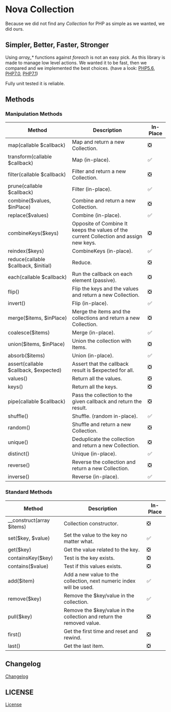# Nova Collection

Because we did not find any *Collection* for PHP as simple as we wanted, we did ours.

## Simpler, Better, Faster, Stronger

Using *array_** functions against *foreach* is not an easy pick. As this library is made to manage low level actions.
We wanted it to be fast, then we compared and we implemented the best choices. (have a look: [PHP5.6](http://i.imgur.com/cmi3K68.png), [PHP7.0](http://i.imgur.com/CSsZSgm.png), [PHP7.1](http://i.imgur.com/hmvg4EZ.png))

Fully unit tested it is reliable.

## Methods

### Manipulation Methods

| Method                                 | Description                                                                            | In-Place                      |
|----------------------------------------|----------------------------------------------------------------------------------------|-------------------------------|
| map(callable $callback)                | Map and return a new Collection.                                                       | :negative_squared_cross_mark: |
| transform(callable $callback)          | Map (in-place).                                                                        | :white_check_mark:            |
| filter(callable $callback)             | Filter and return a new Collection.                                                    | :negative_squared_cross_mark: |
| prune(callable $callback)              | Filter (in-place).                                                                     | :white_check_mark:            |
| combine($values,  $inPlace)            | Combine and return a new Collection.                                                   | :negative_squared_cross_mark: |
| replace($values)                       | Combine (in-place).                                                                    | :white_check_mark:            |
| combineKeys($keys)                     | Opposite of Combine It keeps the values of the current Collection and assign new keys. | :negative_squared_cross_mark: |
| reindex($keys)                         | CombineKeys (in-place).                                                                | :white_check_mark:            |
| reduce(callable $callback,  $initial)  | Reduce.                                                                                | :negative_squared_cross_mark: |
| each(callable $callback)               | Run the callback on each element (passive).                                            | :negative_squared_cross_mark: |
| flip()                                 | Flip the keys and the values and return a new Collection.                              | :negative_squared_cross_mark: |
| invert()                               | Flip (in-place).                                                                       | :white_check_mark:            |
| merge($items,  $inPlace)               | Merge the items and the collections and return a new Collection.                       | :negative_squared_cross_mark: |
| coalesce($items)                       | Merge (in-place).                                                                      | :white_check_mark:            |
| union($items,  $inPlace)               | Union the collection with Items.                                                       | :negative_squared_cross_mark: |
| absorb($items)                         | Union (in-place).                                                                      | :white_check_mark:            |
| assert(callable $callback,  $expected) | Assert that the callback result is $expected for all.                                  | :negative_squared_cross_mark: |
| values()                               | Return all the values.                                                                 | :negative_squared_cross_mark: |
| keys()                                 | Return all the keys.                                                                   | :negative_squared_cross_mark: |
| pipe(callable $callback)               | Pass the collection to the given callback and return the result.                       | :negative_squared_cross_mark: |
| shuffle()                              | Shuffle. (random in-place).                                                            | :white_check_mark:            |
| random()                               | Shuffle and return a new Collection.                                                   | :negative_squared_cross_mark: |
| unique()                               | Deduplicate the collection and return a new Collection.                                | :negative_squared_cross_mark: |
| distinct()                             | Unique (in-place).                                                                     | :white_check_mark:            |
| reverse()                              | Reverse the collection and return a new Collection.                                    | :negative_squared_cross_mark: |
| inverse()                              | Reverse (in-place).                                                                    | :white_check_mark:            |

### Standard Methods

| Method                                 | Description                                                                            | In-Place                      |
|----------------------------------------|----------------------------------------------------------------------------------------|-------------------------------|
| __construct(array $items)              | Collection constructor.                                                                | :negative_squared_cross_mark: |
| set($key,  $value)                     | Set the value to the key no matter what.                                               | :white_check_mark:            |
| get($key)                              | Get the value related to the key.                                                      | :negative_squared_cross_mark: |
| containsKey($key)                      | Test is the key exists.                                                                | :negative_squared_cross_mark: |
| contains($value)                       | Test if this values exists.                                                            | :negative_squared_cross_mark: |
| add($item)                             | Add a new value to the collection, next numeric index will be used.                    | :white_check_mark:            |
| remove($key)                           | Remove the $key/value in the collection.                                               | :white_check_mark:            |
| pull($key)                             | Remove the $key/value in the collection and return the removed value.                  | :negative_squared_cross_mark: |
| first()                                | Get the first time and reset and rewind.                                               | :negative_squared_cross_mark: |
| last()                                 | Get the last item.                                                                     | :negative_squared_cross_mark: |


## Changelog

[Changelog](doc/CHANGELOG.md)


## LICENSE

[License](LICENSE)
